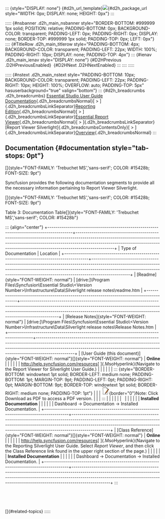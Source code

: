 ::: {style="DISPLAY: none"}
[](ms-xhelp:///?Id=d2h_url_template){#d2h_url_template}![](!package_url!){#d2h_package_url style="WIDTH: 0px; DISPLAY: none; HEIGHT: 0px"}
:::

::::: {#nsbanner .d2h_main_nsbanner style="BORDER-BOTTOM: #999999 1px solid; POSITION: relative; PADDING-BOTTOM: 0px; BACKGROUND-COLOR: transparent; PADDING-LEFT: 0px; PADDING-RIGHT: 0px; DISPLAY: none; BORDER-TOP: #999999 1px solid; PADDING-TOP: 0px; LEFT: 0px"}
:::: {#TitleRow .d2h_main_titlerow style="PADDING-BOTTOM: 4px; BACKGROUND-COLOR: transparent; PADDING-LEFT: 22px; WIDTH: 100%; PADDING-RIGHT: 10px; DISPLAY: none; PADDING-TOP: 4px"}
::: {#ienav .d2h_main_ienav style="DISPLAY: none"}
[](ms-xhelp:///?Id=f0beb00d-8e3e-4a9a-93e4-fbdee8a9d86f){#D2HPrevious .D2HPreviousEnabled}  [](ms-xhelp:///?Id=357c83ad-9d54-41a2-b28b-6f201f4f554f){#D2HNext .D2HNextEnabled}
:::
::::
:::::

::::: {#nstext .d2h_main_nstext style="PADDING-BOTTOM: 10px; BACKGROUND-COLOR: transparent; PADDING-LEFT: 22px; PADDING-RIGHT: 10px; HEIGHT: 100%; OVERFLOW: auto; PADDING-TOP: 5px" hasuserbackground="true" valign="bottom"}
::: {#d2h_breadcrumbs .d2h_breadcrumbs}
[Essential Studio User Guide Documentation](ms-xhelp:///?Id=12457748-09e3-4d74-a240-8e049cedf030){.d2h_breadcrumbsNormal}[ \> ]{.d2h_breadcrumbsLinkSeparator}[Reporting Edition](ms-xhelp:///?Id=027aa5b6-6676-4f93-ad23-c20e8c45792e){.d2h_breadcrumbsNormal}[ \> ]{.d2h_breadcrumbsLinkSeparator}[Essential Report Viewer](ms-xhelp:///?Id=35081cc7-4b81-4ef5-97d2-894ad584b907){.d2h_breadcrumbsNormal}[ \> ]{.d2h_breadcrumbsLinkSeparator}[Report Viewer Silverlight]{.d2h_breadcrumbsContentsOnly}[ \> ]{.d2h_breadcrumbsLinkSeparator}[Overview](ms-xhelp:///?Id=8e91d3a6-7b85-4d08-bf23-091a30b7ab43){.d2h_breadcrumbsNormal}
:::

## Documentation {#documentation style="tab-stops: 0pt"}

[]{style="FONT-FAMILY: 'Trebuchet MS','sans-serif'; COLOR: #15428b; FONT-SIZE: 9pt"} 

Syncfusion provides the following documentation segments to provide all the necessary information pertaining to Report Viewer Silverlight.

[]{style="FONT-FAMILY: 'Trebuchet MS','sans-serif'; COLOR: #15428b; FONT-SIZE: 9pt"} 

Table 3: Documentation Table[]{style="FONT-FAMILY: 'Trebuchet MS','sans-serif'; COLOR: #15428b"}

::: {align="center"}
+------------------------------------------------------------------------------------------+-------------------------------------------------------------------------------------------------------------------------------------------------------------------------------------------------------------------------------------------------------------+
| Type of Documentation                                                                    | Location                                                                                                                                                                                                                                                    |
+------------------------------------------------------------------------------------------+-------------------------------------------------------------------------------------------------------------------------------------------------------------------------------------------------------------------------------------------------------------+
| [Readme]{style="FONT-WEIGHT: normal"}                                                    | \[drive:\]\\Program Files\\Syncfusion\\Essential Studio\\\<Version Number\>\\Infrastructure\\Data\\Silverlight release notes\\readme.htm                                                                                                                    |
+------------------------------------------------------------------------------------------+-------------------------------------------------------------------------------------------------------------------------------------------------------------------------------------------------------------------------------------------------------------+
| [Release Notes]{style="FONT-WEIGHT: normal"}                                             | \[drive:\]\\Program Files\\Syncfusion\\Essential Studio\\\<Version Number\>\\Infrastructure\\Data\\Silverlight release notes\\Release Notes.htm                                                                                                             |
+------------------------------------------------------------------------------------------+-------------------------------------------------------------------------------------------------------------------------------------------------------------------------------------------------------------------------------------------------------------+
| [User Guide (this document)]{style="FONT-WEIGHT: normal"}[]{style="FONT-WEIGHT: normal"} | **Online**                                                                                                                                                                                                                                                  |
|                                                                                          |                                                                                                                                                                                                                                                             |
|                                                                                          | <http://help.syncfusion.com/resources>[ ]{.MsoHyperlink}(Navigate to the Report Viewer for Silverlight User Guide.)                                                                                                                                         |
|                                                                                          |                                                                                                                                                                                                                                                             |
|                                                                                          | ::: {style="BORDER-BOTTOM: windowtext 1pt solid; BORDER-LEFT: medium none; PADDING-BOTTOM: 1pt; MARGIN-TOP: 9pt; PADDING-LEFT: 0pt; PADDING-RIGHT: 0pt; MARGIN-BOTTOM: 9pt; BORDER-TOP: windowtext 1pt solid; BORDER-RIGHT: medium none; PADDING-TOP: 1pt"} |
|                                                                                          | ![](ImagesExt/image32_2.jpg){border="0"}Note: Click Download as PDF to access a PDF version.                                                                                                                                                                |
|                                                                                          | :::                                                                                                                                                                                                                                                         |
|                                                                                          |                                                                                                                                                                                                                                                             |
|                                                                                          |                                                                                                                                                                                                                                                             |
|                                                                                          |                                                                                                                                                                                                                                                             |
|                                                                                          | **Installed Documentation**                                                                                                                                                                                                                                 |
|                                                                                          |                                                                                                                                                                                                                                                             |
|                                                                                          | Dashboard -\> Documentation -\> Installed Documentation.                                                                                                                                                                                                    |
+------------------------------------------------------------------------------------------+-------------------------------------------------------------------------------------------------------------------------------------------------------------------------------------------------------------------------------------------------------------+
| [Class Reference]{style="FONT-WEIGHT: normal"}[]{style="FONT-WEIGHT: normal"}            | **Online**                                                                                                                                                                                                                                                  |
|                                                                                          |                                                                                                                                                                                                                                                             |
|                                                                                          | <http://help.syncfusion.com/resources>[ ]{.MsoHyperlink}(Navigate to the Reporting Silverlight User Guide. Select *Report Viewer*, and then click the Class Reference link found in the upper right section of the page.)                                   |
|                                                                                          |                                                                                                                                                                                                                                                             |
|                                                                                          | **Installed Documentation**                                                                                                                                                                                                                                 |
|                                                                                          |                                                                                                                                                                                                                                                             |
|                                                                                          | Dashboard -\> Documentation -\> Installed Documentation.                                                                                                                                                                                                    |
+------------------------------------------------------------------------------------------+-------------------------------------------------------------------------------------------------------------------------------------------------------------------------------------------------------------------------------------------------------------+
:::

 

 

[]{#related-topics}
:::::
